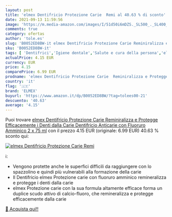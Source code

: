 ```yaml
---
layout: post
title: 'elmex Dentifricio Protezione Carie  Remi al 40.63 % di sconto'
date: 2021-09-13 11:59:56
image: 'https://m.media-amazon.com/images/I/51d50i6mDZS._SL500_._SL400_.jpg'
comments: true
category: ofertas
author: 'tole.es'
slug: 'B0052ED8BW-it elmex Dentifricio Protezione Carie Reminiralizza e...'
sku: 'B0052ED8BW-it'
tags: [ 'Dentifrici','Igiene dentale','Salute e cura della persona','elmex', ]
actualPrice: 4.15 EUR
currency: EUR
price: 4.15
comparePrice: 6.99 EUR
prodname: 'elmex Dentifricio Protezione Carie  Reminiralizza e Protegge Efficacemente i Denti dalla Carie  Dentifricio Anticarie con Fluoruro Amminico  2 x 75 ml'
country: 'it'
flag: '🇮🇹'
brand: 'ELMEX'
buyurl: 'https://www.amazon.it/dp/B0052ED8BW/?tag=tolees00-21'
descuento: '40.63'
average: '4.15'
---
```


Puoi trovare [elmex Dentifricio Protezione Carie  Reminiralizza e Protegge Efficacemente i Denti dalla Carie  Dentifricio Anticarie con Fluoruro Amminico  2 x 75 ml](https://www.amazon.it/dp/B0052ED8BW/?tag=tolees00-21) con il prezzo 4.15 EUR (originale: 6.99 EUR) 40.63 % sconto qui:

[![elmex Dentifricio Protezione Carie  Remi](https://m.media-amazon.com/images/I/51d50i6mDZS._SL500_._SL400_.jpg)](https://www.amazon.it/dp/B0052ED8BW/?tag=tolees00-21)

ℹ️:

- Vengono protette anche le superfici difficili da raggiungere con lo spazzolino e quindi più vulnerabili alla formazione della carie
- Il Dentifricio elmex Protezione carie con fluoruro amminico remineralizza e protegge i denti dalla carie
- elmex Protezione carie con la sua formula altamente efficace forma un duplice scudo attivo di calcio-fluoro, che remineralizza e protegge efficacemente dalla carie

[🛒 Acquista qui!!](https://www.amazon.it/dp/B0052ED8BW/?tag=tolees00-21)
